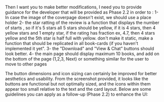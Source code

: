 Then I want you to make better modifications, I need you to provide guidance for the developer that will be provided as Phase 2.2 in order to :
1- In case the image of the coverpage doesn't exist, we should use a place holder
2- the star ratting of the review is a function that displays the number of starts , so if it's 5 stars all 5 stars should be yellow, if it is 4 stars, then 4 yellow stars and 1 empty star, if the rating has fraction ex, 4.7, then 4 stars yellow and the 5th star is half full with yellow. don't make it static, make a function that should be replicated in all book-cards (if you haven't implemented it yet".
3- the "Download" and "View & Chat" buttons should look better. 
4- the main page should display maximum 10 books, and add on the bottom of the page (1,2,3, Next) or something similar for the user to move to other pages

The button dimensions and icon sizing can certainly be improved for better aesthetics and usability. From the screenshot provided, it looks like the buttons are functional but not optimally sized, and the icons within them appear too small relative to the text and the card layout. Below are some guidelines you can apply as a follow-up (Phase 2.2) to enhance the UI:
